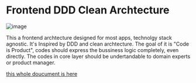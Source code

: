# Frontend DDD Clean Archtecture

![image](https://user-images.githubusercontent.com/13190639/178296652-b1473eba-de56-438a-81d9-b314fff34337.png)

This a frontend archtecture designed for most apps, technolgy stack agnostic. It's Inspired by DDD and clean archtecture. The goal of it is "Code is Product", codes should express the bussiness logic completely, even directly.   The codes in  core layer should be undertandable to domain experts or product manager.

[this whole doucument is here](https://www.yuque.com/xiaoyi-avok2/qa7dln/cgvdsz)
